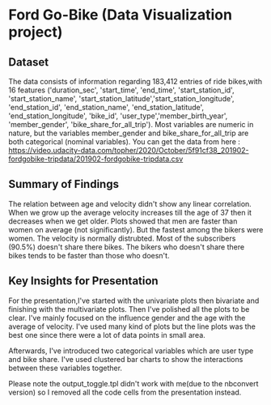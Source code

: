 # Ford Go-Bike (Data Visualization project)

## Dataset

The data consists of information regarding 183,412 entries of ride bikes,with 16 features ('duration_sec', 'start_time', 'end_time', 'start_station_id', 'start_station_name', 'start_station_latitude','start_station_longitude', 'end_station_id', 'end_station_name', 'end_station_latitude', 'end_station_longitude', 'bike_id', 'user_type','member_birth_year', 'member_gender', 'bike_share_for_all_trip'). Most variables are numeric in nature, but the variables member_gender and bike_share_for_all_trip are both categorical (nominal variables).
You can get the data from here : https://video.udacity-data.com/topher/2020/October/5f91cf38_201902-fordgobike-tripdata/201902-fordgobike-tripdata.csv


## Summary of Findings

The relation between age and velocity didn't show any linear correlation. When we grow up the average velocity increases till the age of 37 then it decreases when we get older. Plots showed that men are faster than women on average (not significantly). But the fastest among the bikers were women. The velocity is normally distrubted. Most of the subscribers (90.5%) doesn't share there bikes. The bikers who doesn't share there bikes tends to be faster than those who doesn't.


## Key Insights for Presentation

For the presentation,I've started with the univariate plots then bivariate and finishing with the multivariate plots. Then I've polished all the plots to be clear. I've mainly focused on the influence gender and the age with the average of velocity. I've used many kind of plots but the line plots was the best one since there were a lot of data points in small area.

Afterwards, I've introduced two categorical variables which are user type and bike share. I've used clustered bar charts to show the interactions between these variables together. 

Please note the output_toggle.tpl didn't work with me(due to the nbconvert version) so I removed all the code cells from the presentation instead.
